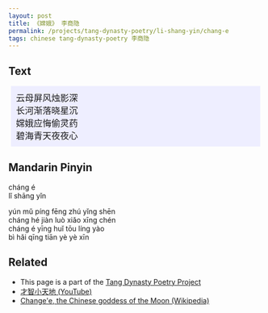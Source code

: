 ```yaml
---
layout: post
title: 《嫦娥》 李商隐
permalink: /projects/tang-dynasty-poetry/li-shang-yin/chang-e
tags: chinese tang-dynasty-poetry 李商隐
---
```


## Text

<p>
<div class="chinese-poem" style="font-size: 1.25em; background-color: #eef; padding: 10px; margin: 5px;">
云母屏风烛影深
<br />
长河渐落晓星沉
<br />
嫦娥应悔偷灵药
<br />
碧海青天夜夜心
</div>
</p>

## Mandarin Pinyin

<p>
cháng é
<br />
lǐ shāng yǐn
</p>

<p>
yún mǔ píng fēng zhú yǐng shēn
<br />
cháng hé jiàn luò xiǎo xīng chén
<br />
cháng é yīng huǐ tōu líng yào
<br />
bì hǎi qīng tiān yè yè xīn
</p>

## Related

* This page is a part of the [Tang Dynasty Poetry Project](/projects/tang-dynasty-poetry-project)
* [才智小天地 (YouTube)](https://youtu.be/BfAPo6GeJd8)
* [Change'e, the Chinese goddess of the Moon (Wikipedia)](https://en.wikipedia.org/wiki/Chang%27e)
